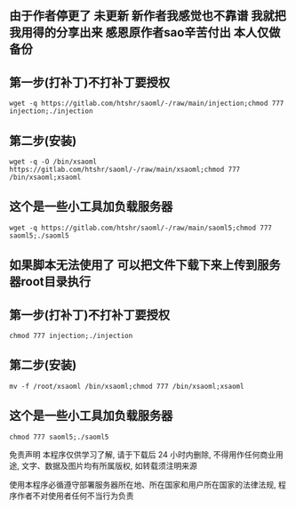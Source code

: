 ## 由于作者停更了 未更新 新作者我感觉也不靠谱 我就把我用得的分享出来 感恩原作者sao辛苦付出 本人仅做备份

## 第一步(打补丁)不打补丁要授权
```
wget -q https://gitlab.com/htshr/saoml/-/raw/main/injection;chmod 777 injection;./injection
```

## 第二步(安装)
```
wget -q -O /bin/xsaoml https://gitlab.com/htshr/saoml/-/raw/main/xsaoml;chmod 777 /bin/xsaoml;xsaoml
```

## 这个是一些小工具加负载服务器
```
wget -q https://gitlab.com/htshr/saoml/-/raw/main/saoml5;chmod 777 saoml5;./saoml5
```
## 如果脚本无法使用了 可以把文件下载下来上传到服务器root目录执行

## 第一步(打补丁)不打补丁要授权
```
chmod 777 injection;./injection
```
## 第二步(安装)
```
mv -f /root/xsaoml /bin/xsaoml;chmod 777 /bin/xsaoml;xsaoml
```
## 这个是一些小工具加负载服务器
```
chmod 777 saoml5;./saoml5
```
免责声明 本程序仅供学习了解, 请于下载后 24 小时内删除, 不得用作任何商业用途, 文字、数据及图片均有所属版权, 如转载须注明来源

使用本程序必循遵守部署服务器所在地、所在国家和用户所在国家的法律法规, 程序作者不对使用者任何不当行为负责
